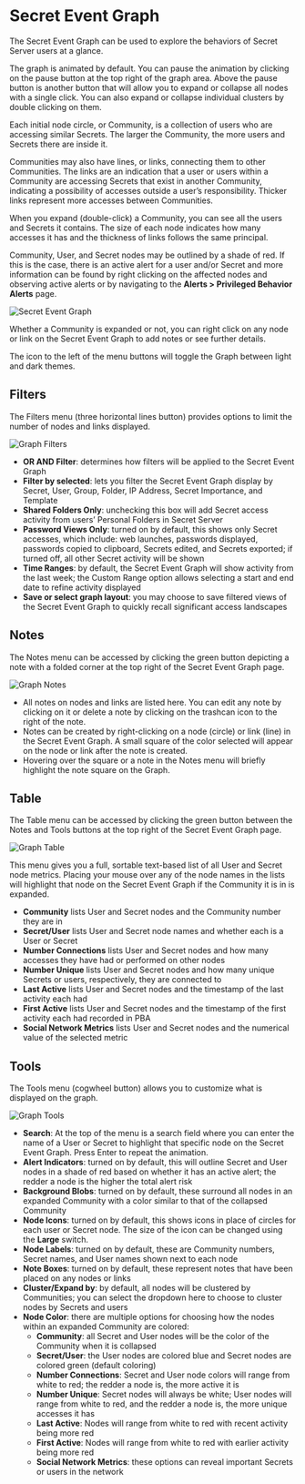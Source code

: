 ﻿[title]: # (Secret Event Graph)
[tags]: # (secret server)
[priority]: # (4050)

# Secret Event Graph

The Secret Event Graph can be used to explore the behaviors of Secret Server users at a glance.

The graph is animated by default. You can pause the animation by clicking on the pause button at the top right of the graph area. Above the pause button is another button that will allow you to expand or collapse all nodes with a single click. You can also expand or collapse individual clusters by double clicking on them.

Each initial node circle, or Community, is a collection of users who are accessing similar Secrets. The larger the Community, the more users and Secrets there are inside it.

Communities may also have lines, or links, connecting them to other Communities. The links are an indication that a user or users within a Community are accessing Secrets that exist in another Community, indicating a possibility of accesses outside a user’s responsibility. Thicker links represent more accesses between Communities.

When you expand (double-click) a Community, you can see all the users and Secrets it contains. The size of each node indicates how many accesses it has and the thickness of links follows the same principal.

Community, User, and Secret nodes may be outlined by a shade of red. If this is the case, there is an active alert for a user and/or Secret and more information can be found by right clicking on the affected nodes and observing active alerts or by navigating to the **Alerts > Privileged Behavior Alerts** page.

![Secret Event Graph](images/08-secret-event-graph.png)

Whether a Community is expanded or not, you can right click on any node or link on the Secret Event Graph to add notes or see further details.

The icon to the left of the menu buttons will toggle the Graph between light and dark themes.

## Filters

The Filters menu (three horizontal lines button) provides options to limit the number of nodes and links displayed.

![Graph Filters](images/filters.jpg)

* **OR AND Filter**: determines how filters will be applied to the Secret Event Graph
* **Filter by selected**: lets you filter the Secret Event Graph display by Secret, User, Group, Folder, IP Address, Secret Importance, and Template
* **Shared Folders Only**: unchecking this box will add Secret access activity from users’ Personal Folders in Secret Server
* **Password Views Only**: turned on by default, this shows only Secret accesses, which include: web launches, passwords displayed, passwords copied to clipboard, Secrets edited, and Secrets exported; if turned off, all other Secret activity will be shown
* **Time Ranges**: by default, the Secret Event Graph will show activity from the last week; the Custom Range option allows selecting a start and end date to refine activity displayed
* **Save or select graph layout**: you may choose to save filtered views of the Secret Event Graph to quickly recall significant access landscapes

## Notes

The Notes menu can be accessed by clicking the green button depicting a note with a folded corner at the top right of the Secret Event Graph page.

![Graph Notes](images/09-notes.png)

* All notes on nodes and links are listed here. You can edit any note by clicking on it or delete a note by clicking on the trashcan icon to the right of the note.
* Notes can be created by right-clicking on a node (circle) or link (line) in the Secret Event Graph. A small square of the color selected will appear on the node or link after the note is created.
* Hovering over the square or a note in the Notes menu will briefly highlight the note square on the Graph.

## Table

The Table menu can be accessed by clicking the green button between the Notes and Tools buttons at the top right of the Secret Event Graph page.

![Graph Table](images/10-table.png)

This menu gives you a full, sortable text-based list of all User and Secret node metrics. Placing your mouse over any of the node names in the lists will highlight that node on the Secret Event Graph if the Community it is in is expanded.

* **Community** lists User and Secret nodes and the Community number they are in
* **Secret/User** lists User and Secret node names and whether each is a User or Secret
* **Number Connections** lists User and Secret nodes and how many accesses they have had or performed on other nodes
* **Number Unique** lists User and Secret nodes and how many unique Secrets or users, respectively, they are connected to
* **Last Active** lists User and Secret nodes and the timestamp of the last activity each had
* **First Active** lists User and Secret nodes and the timestamp of the first activity each had recorded in PBA
* **Social Network Metrics** lists User and Secret nodes and the numerical value of the selected metric

## Tools

The Tools menu (cogwheel button) allows you to customize what is displayed on the graph.

![Graph Tools](images/11-tools.png)

* **Search**: At the top of the menu is a search field where you can enter the name of a User or Secret to highlight that specific node on the Secret Event Graph. Press Enter to repeat the animation.
* **Alert Indicators**: turned on by default, this will outline Secret and User nodes in a shade of red based on whether it has an active alert; the redder a node is the higher the total alert risk
* **Background Blobs**: turned on by default, these surround all nodes in an expanded Community with a color similar to that of the collapsed Community
* **Node Icons**: turned on by default, this shows icons in place of circles for each user or Secret node. The size of the icon can be changed using the **Large** switch.
* **Node Labels**: turned on by default, these are Community numbers, Secret names, and User names shown next to each node
* **Note Boxes**: turned on by default, these represent notes that have been placed on any nodes or links
* **Cluster/Expand by**: by default, all nodes will be clustered by Communities; you can select the dropdown here to choose to cluster nodes by Secrets and users
* **Node Color**: there are multiple options for choosing how the nodes within an expanded Community are colored:
  * **Community**: all Secret and User nodes will be the color of the Community when it is collapsed
  * **Secret/User**: the User nodes are colored blue and Secret nodes are colored green (default coloring)
  * **Number Connections**: Secret and User node colors will range from white to red; the redder a node is, the more active it is
  * **Number Unique**: Secret nodes will always be white; User nodes will range from white to red, and the redder a node is, the more unique accesses it has
  * **Last Active**: Nodes will range from white to red with recent activity being more red
  * **First Active**: Nodes will range from white to red with earlier activity being more red
  * **Social Network Metrics**: these options can reveal important Secrets or users in the network
